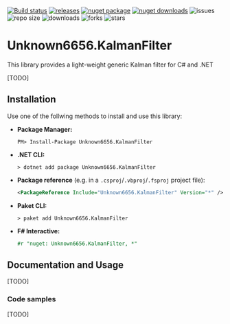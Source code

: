 [![Build status](https://ci.appveyor.com/api/projects/status/489k0h78lm63w2sd?svg=true)](https://ci.appveyor.com/project/Unknown6656-Megacorp/Unknown6656.KalmanFilter)
[![releases](https://img.shields.io/github/downloads/Unknown6656-Megacorp/Unknown6656.KalmanFilter/total)](https://github.com/Unknown6656-Megacorp/Unknown6656.KalmanFilter/releases)
[![nuget package](https://img.shields.io/nuget/vpre/Unknown6656.KalmanFilter)](https://www.nuget.org/packages/Unknown6656.KalmanFilter/)
[![nuget downloads](https://img.shields.io/nuget/dt/Unknown6656.KalmanFilter)](https://www.nuget.org/packages/Unknown6656.KalmanFilter/)
![issues](https://img.shields.io/github/issues/Unknown6656-Megacorp/Unknown6656.KalmanFilter)
![repo size](https://img.shields.io/github/repo-size/Unknown6656-Megacorp/Unknown6656.KalmanFilter)
![downloads](https://img.shields.io/github/downloads/Unknown6656-Megacorp/Unknown6656.KalmanFilter/total)
![forks](https://img.shields.io/github/forks/Unknown6656-Megacorp/Unknown6656.KalmanFilter)
![stars](https://img.shields.io/github/stars/Unknown6656-Megacorp/Unknown6656.KalmanFilter)


# Unknown6656.KalmanFilter
This library provides a light-weight generic Kalman filter for C# and .NET

[TODO]


## Installation
Use one of the follwing methods to install and use this library:

- **Package Manager:**
    ```batch
    PM> Install-Package Unknown6656.KalmanFilter
    ```
- **.NET CLI:**
    ```batch
    > dotnet add package Unknown6656.KalmanFilter
    ```
- **Package reference** (e.g. in a `.csproj`/`.vbproj`/`.fsproj` project file):
    ```xml
    <PackageReference Include="Unknown6656.KalmanFilter" Version="*" />
    ```
- **Paket CLI:**
    ```batch
    > paket add Unknown6656.KalmanFilter
    ```
- **F# Interactive:**
    ```fsharp
    #r "nuget: Unknown6656.KalmanFilter, *"
    ```

## Documentation and Usage
[TODO]


### Code samples
[TODO]
